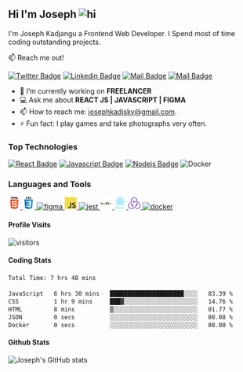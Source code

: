 ## Hi I'm Joseph <img src="https://user-images.githubusercontent.com/1303154/88677602-1635ba80-d120-11ea-84d8-d263ba5fc3c0.gif" width="28px" alt="hi">

I'm Joseph Kadjangu a Frontend Web Developer. I Spend most of time coding outstanding projects.

:mailbox: Reach me out!

[![Twitter Badge](https://img.shields.io/badge/-@Josephkadjsky-1ca0f1?style=flat&labelColor=1ca0f1&logo=twitter&logoColor=white&link=https://twitter.com/Josephkadjsky)](https://twitter.com/josephkadjsky) [![Linkedin Badge](https://img.shields.io/badge/-JosephKadjangu-0e76a8?style=flat&labelColor=0e76a8&logo=linkedin&logoColor=white)](https://www.linkedin.com/in/kadjangu-joseph-7a1239155/) [![Mail Badge](https://img.shields.io/badge/-@josephkadjsky-e84393?style=flat&labelColor=e84393&logo=instagram&logoColor=white)](https://instagram.com/josephkadjsky) [![Mail Badge](https://img.shields.io/badge/-Josephkadj-c0392b?style=flat&labelColor=c0392b&logo=gmail&logoColor=white)](mailto:josephkadjsky@gmail.com)

<!-- TODO: Add last video link -->

- 🔭 I’m currently working on **FREELANCER**
- :computer: Ask me about **REACT JS | JAVASCRIPT | FIGMA**
- 📫 How to reach me: josephkadjsky@gmail.com.
- ⚡ Fun fact: I play games and take photographs very often.

### Top Technologies

<!-- TODO: Make technologies links takes you to repositories -->

[![React Badge](https://img.shields.io/badge/-React-61DBFB?style=for-the-badge&labelColor=black&logo=react&logoColor=61DBFB)](#) [![Javascript Badge](https://img.shields.io/badge/-Javascript-F0DB4F?style=for-the-badge&labelColor=black&logo=javascript&logoColor=F0DB4F)](#) [![Nodejs Badge](https://img.shields.io/badge/-Nodejs-3C873A?style=for-the-badge&labelColor=black&logo=node.js&logoColor=3C873A)](#) ![Docker](https://img.shields.io/badge/-Docker-2583eb?style=for-the-badge&labelColor=black&logo=docker)



### Languages and Tools 

<p align="left"> 
<a href="https://www.w3.org/html/" target="_blank" rel="noreferrer"> <img src="https://raw.githubusercontent.com/devicons/devicon/master/icons/html5/html5-original-wordmark.svg" alt="html5" width="25" height="25"/> </a> 
<a href="https://www.w3schools.com/css/" target="_blank" rel="noreferrer"> <img src="https://raw.githubusercontent.com/devicons/devicon/master/icons/css3/css3-original-wordmark.svg" alt="css3" width="25" height="25"/> </a> 
<a href="https://www.figma.com/" target="_blank" rel="noreferrer"> <img src="https://www.vectorlogo.zone/logos/figma/figma-icon.svg" alt="figma" width="25" height="25"/> </a> 
<a href="https://developer.mozilla.org/en-US/docs/Web/JavaScript" target="_blank" rel="noreferrer"> <img src="https://raw.githubusercontent.com/devicons/devicon/master/icons/javascript/javascript-original.svg" alt="javascript" width="25" height="25"/> </a> 
<a href="https://jestjs.o" target="_blank" rel="noreferrer"> <img src="https://www.vectorlogo.zone/logos/jestjsio/jestjsio-icon.svg" alt="jest" width="25" height="25"/> </a>
<a href="https://nodejs.org" target="_blank" rel="noreferrer"> <img src="https://raw.githubusercontent.com/devicons/devicon/master/icons/nodejs/nodejs-original-wordmark.svg" alt="nodejs" width="25" height="25"/> </a>  
<a href="https://reactjs.org/" target="_blank" rel="noreferrer"> <img src="https://raw.githubusercontent.com/devicons/devicon/master/icons/react/react-original-wordmark.svg" alt="react" width="25" height="25"/> </a> 
<a href="https://redux.js.org" target="_blank" rel="noreferrer"> <img src="https://raw.githubusercontent.com/devicons/devicon/master/icons/redux/redux-original.svg" alt="redux" width="25" height="25"/> </a> 
<a href="https://hub.docker.com" target="_blank" rel="noreferrer"> <img src="https://user-images.githubusercontent.com/34159521/197772224-6d98ad81-4d39-4496-8598-629d1f2edee9.svg" alt="docker" width="35" height="35"/> </a> 


#### Profile Visits 

![visitors](https://visitor-badge.glitch.me/badge?page_id=josephkadj.josephkadj)


#### Coding Stats

<!--START_SECTION:waka-->

```text
Total Time: 7 hrs 48 mins

JavaScript   6 hrs 30 mins   █████████████████████░░░░   83.39 %
CSS          1 hr 9 mins     ███▓░░░░░░░░░░░░░░░░░░░░░   14.76 %
HTML         8 mins          ▒░░░░░░░░░░░░░░░░░░░░░░░░   01.77 %
JSON         0 secs          ░░░░░░░░░░░░░░░░░░░░░░░░░   00.08 %
Docker       0 secs          ░░░░░░░░░░░░░░░░░░░░░░░░░   00.00 %
```

<!--END_SECTION:waka-->

#### Github Stats


![Joseph's GitHub stats](https://github-readme-stats.vercel.app/api?username=Josephkadj&show_icons=true&&bg_color=60,01384e60,00000000&title_color=BDF7FF&icon_color=BDF7FF70&border_radius=10&hide=contribs,prs&count_private=true)



